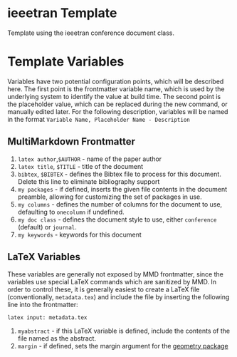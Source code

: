 # ieeetran Template

Template using the ieeetran conference document class.

# Template Variables

Variables have two potential configuration points, which will be described here. The first point is the frontmatter variable name, which is used by the underlying system to identify the value at build time. The second point is the placeholder value, which can be replaced during the new command, or manually edited later. For the following description, variables will be named in the format `Variable Name, Placeholder Name - Description`

## MultiMarkdown Frontmatter
1. `latex author`,`$AUTHOR` - name of the paper author
2. `latex title`, `$TITLE` - title of the document
3. `bibtex`, `$BIBTEX` - defines the Bibtex file to process for this document. Delete this line to eliminate bibliography support
4. `my packages` - if defined, inserts the given file contents in the document preamble, allowing for customizing the set of packages in use.
5. `my columns` - defines the number of columns for the document to use, defaulting to `onecolumn` if undefined.
6. `my doc class` - defines the document style to use, either `conference` (default) or `journal`.
7. `my keywords` - keywords for this document

## LaTeX Variables

These variables are generally not exposed by MMD frontmatter, since the variables use special LaTeX commands which are sanitized by MMD. In order to control these, it is generally easiest to create a LaTeX file (conventionally, `metadata.tex`) and include the file by inserting the following line into the frontmatter:
```
latex input: metadata.tex
```

1. `myabstract` - if this LaTeX variable is defined, include the contents of the file named as the abstract.
2. `margin` - if defined, sets the margin argument for the [geometry package](http://www.ctan.org/tex-archive/macros/latex/contrib/geometry)
